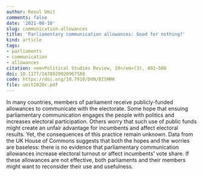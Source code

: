 ```yaml
---
author: Resul Umit
comments: false
date: '2021-08-10'
slug: communication-allowances
title: 'Parliamentary communication allowances: Good for nothing?'
kind: article
tags:
- parliaments
- communication
- allowances
citation: <em>Political Studies Review, 19</em>(3), 492–500
doi: 10.1177/1478929920967588
code: https://doi.org/10.7910/DVN/BISNRK
file: umit2020c.pdf
---
```


In many countries, members of parliament receive publicly-funded allowances to communicate with the electorate. Some hope that ensuing parliamentary communication engages the people with politics and increases electoral participation. Others worry that such use of public funds might create an unfair advantage for incumbents and affect electoral results. Yet, the consequences of this practice remain unknown. Data from the UK House of Commons suggests that both the hopes and the worries are baseless: there is no evidence that parliamentary communication allowances increase electoral turnout or affect incumbents' vote share. If these allowances are not effective, both parliaments and their members might want to reconsider their use and usefulness.